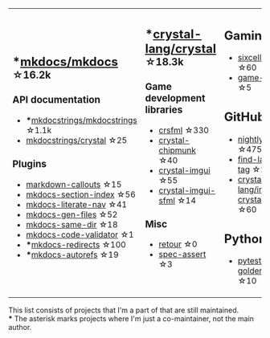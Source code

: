 <table><tr><td>

## **\***[mkdocs/mkdocs](https://github.com/mkdocs/mkdocs) <sup>☆16.2k</sup>

### API documentation

* **\***[mkdocstrings/mkdocstrings](https://github.com/mkdocstrings/mkdocstrings) ☆1.1k
* [mkdocstrings/crystal](https://github.com/mkdocstrings/crystal) ☆25

### Plugins

* [markdown-callouts](https://github.com/oprypin/markdown-callouts) ☆15
* [mkdocs-section-index](https://github.com/oprypin/mkdocs-section-index) ☆56
* [mkdocs-literate-nav](https://github.com/oprypin/mkdocs-literate-nav) ☆41
* [mkdocs-gen-files](https://github.com/oprypin/mkdocs-gen-files) ☆52
* [mkdocs-same-dir](https://github.com/oprypin/mkdocs-same-dir) ☆18
* [mkdocs-code-validator](https://github.com/oprypin/mkdocs-code-validator) ☆1
* **\***[mkdocs-redirects](https://github.com/mkdocs/mkdocs-redirects) ☆100
* **\***[mkdocs-autorefs](https://github.com/mkdocstrings/autorefs) ☆19

</td><td>

## **\***[crystal-lang/crystal](https://github.com/crystal-lang/crystal) <sup>☆18.3k</sup>

### Game development libraries

* [crsfml](https://github.com/oprypin/crsfml) ☆330
* [crystal-chipmunk](https://github.com/oprypin/crystal-chipmunk) ☆40
* [crystal-imgui](https://github.com/oprypin/crystal-imgui) ☆55
* [crystal-imgui-sfml](https://github.com/oprypin/crystal-imgui-sfml) ☆14

### Misc

* [retour](https://github.com/oprypin/retour) ☆0
* [spec-assert](https://github.com/oprypin/spec-assert) ☆3
  
&nbsp;

</td><td>

## Gaming

* [sixcells](https://github.com/oprypin/sixcells) ☆60
* [game-bots](https://github.com/oprypin/game-bots) ☆5

## GitHub

* [nightly.link](https://github.com/oprypin/nightly.link) ☆475
* [find-latest-tag](https://github.com/oprypin/find-latest-tag) ☆27
* [crystal-lang/install-crystal](https://github.com/crystal-lang/install-crystal) ☆60

## Python

* [pytest-golden](https://github.com/oprypin/pytest-golden) ☆10

</tr></table>

This list consists of projects that I'm a part of that are still maintained.  
**\*** The asterisk marks projects where I'm just a co-maintainer, not the main author.
